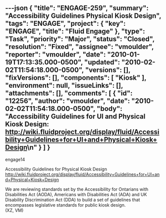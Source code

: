 ---json
{
  "title": "ENGAGE-259",
  "summary": "Accessibility Guidelines Physical Kiosk Design",
  "tags": "ENGAGE",
  "project": {
    "key": "ENGAGE",
    "title": "Fluid Engage"
  },
  "type": "Task",
  "priority": "Major",
  "status": "Closed",
  "resolution": "Fixed",
  "assignee": "vmoulder",
  "reporter": "vmoulder",
  "date": "2010-01-19T17:13:35.000-0500",
  "updated": "2010-02-02T11:54:18.000-0500",
  "versions": [],
  "fixVersions": [],
  "components": [
    "Kiosk"
  ],
  "environment": null,
  "issueLinks": [],
  "attachments": [],
  "comments": [
    {
      "id": "12256",
      "author": "vmoulder",
      "date": "2010-02-02T11:54:18.000-0500",
      "body": "Accessibility Guidelines for UI and Physical Kiosk Design: <http://wiki.fluidproject.org/display/fluid/Accessibility+Guidelines+for+UI+and+Physical+Kiosk+Design>\n"
    }
  ]
}
---
engage14

Accessibility Guidelines for Physical Kiosk Design  \
<http://wiki.fluidproject.org/display/fluid/Accessibility+Guidelines+for+UI+and+Physical+Kiosk+Design>

We are reviewing standards set by the Accessibility for Ontarians with Disabilities Act (AODA), Americans with Disabilities Act (ADA) and UK Disability Discrimination Act (DDA) to build a set of guidelines that encompasses legislative standards for public kiosk design.\
(XZ, VM)

        